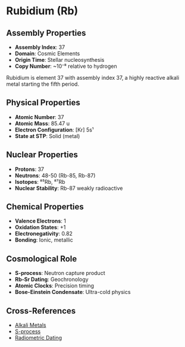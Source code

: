 # Rubidium (Rb)

## Assembly Properties
- **Assembly Index**: 37
- **Domain**: Cosmic Elements
- **Origin Time**: Stellar nucleosynthesis
- **Copy Number**: ~10⁻⁸ relative to hydrogen

Rubidium is element 37 with assembly index 37, a highly reactive alkali metal starting the fifth period.

## Physical Properties
- **Atomic Number**: 37
- **Atomic Mass**: 85.47 u
- **Electron Configuration**: [Kr] 5s¹
- **State at STP**: Solid (metal)

## Nuclear Properties
- **Protons**: 37
- **Neutrons**: 48-50 (Rb-85, Rb-87)
- **Isotopes**: ⁸⁵Rb, ⁸⁷Rb
- **Nuclear Stability**: Rb-87 weakly radioactive

## Chemical Properties
- **Valence Electrons**: 1
- **Oxidation States**: +1
- **Electronegativity**: 0.82
- **Bonding**: Ionic, metallic

## Cosmological Role
- **S-process**: Neutron capture product
- **Rb-Sr Dating**: Geochronology
- **Atomic Clocks**: Precision timing
- **Bose-Einstein Condensate**: Ultra-cold physics

## Cross-References
- [Alkali Metals](/domains/cosmic/elements/alkali_metals.md)
- [S-process](/domains/cosmic/processes/s_process.md)
- [Radiometric Dating](/domains/earth/radiometric_dating.md)